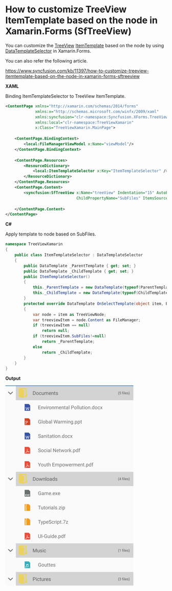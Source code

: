 # How to customize TreeView ItemTemplate based on the node in Xamarin.Forms (SfTreeView)

You can customize the [TreeView](https://help.syncfusion.com/xamarin/treeview/overview?) [ItemTemplate](https://help.syncfusion.com/cr/xamarin/Syncfusion.SfTreeView.XForms~Syncfusion.XForms.TreeView.SfTreeView~ItemTemplate.html?) based on the node by using [DataTemplateSelector](https://docs.microsoft.com/en-us/xamarin/xamarin-forms/app-fundamentals/templates/data-templates/selector) in Xamarin.Forms.

You can  also refer the following article.

https://www.syncfusion.com/kb/11397/how-to-customize-treeview-itemtemplate-based-on-the-node-in-xamarin-forms-sftreeview

**XAML**

Binding ItemTemplateSelector to TreeView ItemTemplate.
``` xml
<ContentPage xmlns="http://xamarin.com/schemas/2014/forms"
             xmlns:x="http://schemas.microsoft.com/winfx/2009/xaml"
             xmlns:syncfusion="clr-namespace:Syncfusion.XForms.TreeView;assembly=Syncfusion.SfTreeView.XForms"
             xmlns:local="clr-namespace:TreeViewXamarin"
             x:Class="TreeViewXamarin.MainPage">
 
    <ContentPage.BindingContext>
        <local:FileManagerViewModel x:Name="viewModel"/>
    </ContentPage.BindingContext>
 
    <ContentPage.Resources>
        <ResourceDictionary>
            <local:ItemTemplateSelector x:Key="ItemTemplateSelector" />
        </ResourceDictionary>
    </ContentPage.Resources>
    <ContentPage.Content>
        <syncfusion:SfTreeView x:Name="treeView" Indentation="15" AutoExpandMode="AllNodesExpanded" ItemTemplateContextType="Node" 
                               ChildPropertyName="SubFiles" ItemsSource="{Binding ImageNodeInfo}" ItemTemplate="{StaticResource ItemTemplateSelector}"/>
 
    </ContentPage.Content>
</ContentPage>
```
**C#**

Apply template to node based on SubFiles.
``` c#
namespace TreeViewXamarin
{
    public class ItemTemplateSelector : DataTemplateSelector
    {
        public DataTemplate _ParentTemplate { get; set; }
        public DataTemplate _ChildTemplate { get; set; }
        public ItemTemplateSelector()
        {
            this._ParentTemplate = new DataTemplate(typeof(ParentTemplate));
            this._ChildTemplate = new DataTemplate(typeof(ChildTemplate));
        }
        protected override DataTemplate OnSelectTemplate(object item, BindableObject container)
        {
            var node = item as TreeViewNode;
            var treeviewItem = node.Content as FileManager;
            if (treeviewItem == null)
                return null;
            if (treeviewItem.SubFiles!=null)
                return _ParentTemplate;
            else
                return _ChildTemplate;
        }
    }
}
```
**Output**

![ItenTemplateCustomization](https://github.com/SyncfusionExamples/itemtemplate-customization-node-treeview-xamarin/blob/master/ScreenShots/ItemTemplateCustomization.png)

